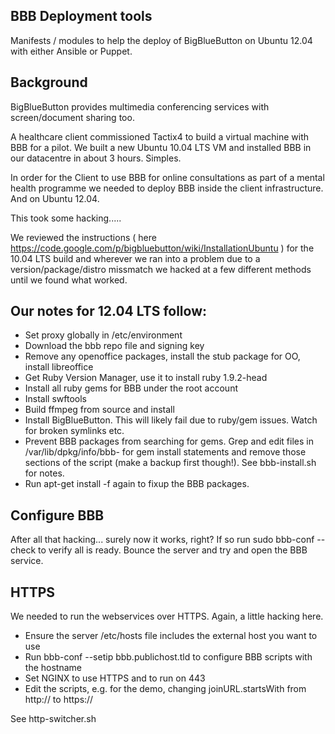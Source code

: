 ## BBB Deployment tools

Manifests / modules to help the deploy of BigBlueButton on Ubuntu 12.04 with either Ansible or Puppet.

## Background

BigBlueButton provides multimedia conferencing services with screen/document sharing too.

A healthcare client commissioned Tactix4 to build a virtual machine with BBB for a pilot. We built a new Ubuntu 10.04 LTS VM and installed BBB in our datacentre in about 3 hours. Simples.

In order for the Client to use BBB for online consultations as part of a mental health programme we needed to deploy BBB inside the client infrastructure. And on Ubuntu 12.04.

This took some hacking.....

We reviewed the instructions ( here https://code.google.com/p/bigbluebutton/wiki/InstallationUbuntu ) for the 10.04 LTS build and wherever we ran into a problem due to a version/package/distro missmatch we hacked at a few different methods until we found what worked.

## Our notes for 12.04 LTS follow:

+ Set proxy globally in /etc/environment
+ Download the bbb repo file and signing key
+ Remove any openoffice packages, install the stub package for OO, install libreoffice
+ Get Ruby Version Manager, use it to install ruby 1.9.2-head
+ Install all ruby gems for BBB under the root account
+ Install swftools
+ Build ffmpeg from source and install
+ Install BigBlueButton. This will likely fail due to ruby/gem issues. Watch for broken symlinks etc.
+ Prevent BBB packages from searching for gems. Grep and edit files in /var/lib/dpkg/info/bbb- for gem install statements and remove those sections of the script (make a backup first though!). See bbb-install.sh for notes.
+ Run apt-get install -f again to fixup the BBB packages.

## Configure BBB

After all that hacking... surely now it works, right? If so run sudo bbb-conf --check to verify all is ready. Bounce the server and try and open the BBB service.

## HTTPS

We needed to run the webservices over HTTPS. Again, a little hacking here.

+ Ensure the server /etc/hosts file includes the external host you want to use
+ Run bbb-conf --setip bbb.publichost.tld to configure BBB scripts with the hostname
+ Set NGINX to use HTTPS and to run on 443
+ Edit the scripts, e.g. for the demo, changing joinURL.startsWith from http:// to https://

See http-switcher.sh

